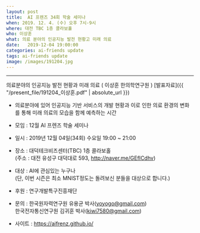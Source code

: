 ```yaml
---
layout: post
title:  AI 프렌즈 34회 학술 세미나
when: 2019. 12. 4. (수) 오후 7시-9시
where: 대전 TBC 1층 콜라보홀
who: 이상훈
what: 의료 분야의 인공지능 발전 현황고 미래 의료
date:   2019-12-04 19:00:00
categories: ai-friends update
tags: ai-friends update
image: /images/191204.jpg
---
```

***  
의료분야의 인공지능 발전 현황과 미래 의료 ( 이상훈 한의학연구원 )
[발표자료]({{ "/present_file/191204_이상훈.pdf" | absolute_url }})  
- 의료분야에 있어 인공지능 기반 서비스의 개발 현황과 이로 인한 의료 환경의 변화를 통해 미래 의료의 모습을 함께 예측하는 시간  


- 모임 : 12월 AI 프렌즈 학술 세미나  
- 일시 : 2019년 12월 04일(34회) 수요일 19:00 ~ 21:00  
- 장소 : 대덕테크비즈센터(TBC) 1층 콜라보홀  
             (주소 : 대전 유성구 대덕대로 593, http://naver.me/GEfICdhv)  
- 대상 : AI에 관심있는 누구나  
             (단, 이번 시즌은 최소 MNIST정도는 돌려보신 분들을 대상으로 합니다.)  



- 후원 : 연구개발특구진흥재단  
- 문의 : 한국원자력연구원 유용균 박사(yoyogo@gmail.com)  
             한국전자통신연구원 김귀훈 박사(kiwi7580@gmail.com)  
- 사이트 : https://aifrenz.github.io/ 
